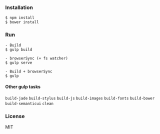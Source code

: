 ### Installation
```
$ npm install
$ bower install
```

### Run
```
- Build
$ gulp build

- browserSync (+ fs watcher)
$ gulp serve

- Build + browserSync
$ gulp

```

#### Other gulp tasks
`build-jade`
`build-stylus`
`build-js`
`build-images`
`build-fonts`
`build-bower`
`build-semanticui`
`clean`
### License
MIT
